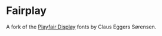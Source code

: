 # Fairplay

A fork of the [Playfair Display](https://github.com/clauseggers/Playfair-Display) fonts by Claus Eggers Sørensen. 

